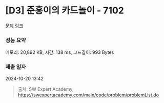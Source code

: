 # [D3] 준홍이의 카드놀이 - 7102 

[문제 링크](https://swexpertacademy.com/main/code/problem/problemDetail.do?contestProbId=AWkIlHWqBYcDFAXC) 

### 성능 요약

메모리: 20,892 KB, 시간: 138 ms, 코드길이: 993 Bytes

### 제출 일자

2024-10-20 13:42



> 출처: SW Expert Academy, https://swexpertacademy.com/main/code/problem/problemList.do